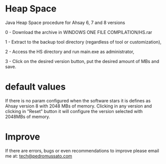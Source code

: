# Heap Space
 Java Heap Space procedure for Ahsay 6, 7 and 8 versions

0 - Download the archive in WINDOWS ONE FILE COMPILATION/HS.rar

1 - Extract to the backup tool directory (regardless of tool or customization),

2 - Access the HS directory and run main.exe as administrator,

3 - Click on the desired version button, put the desired amount of MBs and save.

# default values

If there is no param configured when the software stars it is defines as Ahsay version 8 with 2048 MBs of memory.
Clicking in any version and clicking in "Reset" button it will configure the version selected with 2048MBs of memory.


# Improve
If there are errors, bugs or even recommendations to improve please email me at:
tech@pedromussato.com
